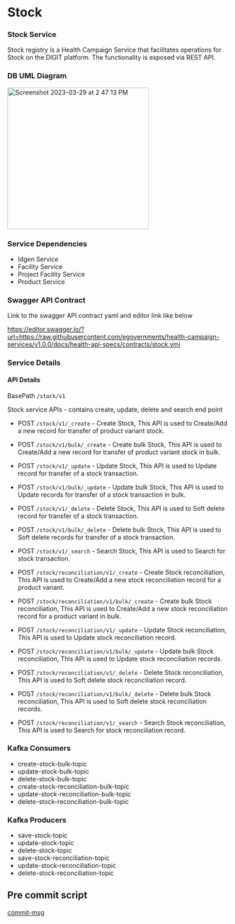 # Stock

### Stock Service
Stock registry is a Health Campaign Service that facilitates operations for Stock on the DIGIT platform. The functionality is exposed via REST API.

### DB UML Diagram

<img width="319" alt="Screenshot 2023-03-29 at 2 47 13 PM" src="https://user-images.githubusercontent.com/123379163/228487504-7da08d7f-9240-4c62-a255-c03e6efabe33.png">

### Service Dependencies
- Idgen Service
- Facility Service
- Project Facility Service
- Product Service

### Swagger API Contract
Link to the swagger API contract yaml and editor link like below

https://editor.swagger.io/?url=https://raw.githubusercontent.com/egovernments/health-campaign-services/v1.0.0/docs/health-api-specs/contracts/stock.yml

### Service Details

#### API Details
BasePath `/stock/v1`

Stock service APIs - contains create, update, delete and search end point

* POST `/stock/v1/_create` - Create Stock, This API is used to Create/Add a new record for transfer of product variant stock.

* POST `/stock/v1/bulk/_create` - Create bulk Stock, This API is used to Create/Add a new record for transfer of product variant stock in bulk.

* POST `/stock/v1/_update` - Update Stock, This API is used to Update record for transfer of a stock transaction.

* POST `/stock/v1/bulk/_update` - Update bulk Stock, This API is used to Update records for transfer of a stock transaction in bulk.

* POST `/stock/v1/_delete` - Delete Stock, This API is used to Soft delete record for transfer of a stock transaction.

* POST `/stock/v1/bulk/_delete` - Delete bulk Stock, This API is used to Soft delete records for transfer of a stock transaction.

* POST `/stock/v1/_search` - Search Stock, This API is used to Search for stock transaction.

* POST `/stock/reconciliation/v1/_create` - Create Stock reconciliation, This API is used to Create/Add a new stock reconciliation record for a product variant.

* POST `/stock/reconciliation/v1/bulk/_create` - Create bulk Stock reconciliation, This API is used to Create/Add a new stock reconciliation record for a product variant in bulk.

* POST `/stock/reconciliation/v1/_update` - Update Stock reconciliation, This API is used to Update stock reconciliation record.

* POST `/stock/reconciliation/v1/bulk/_update` - Update bulk Stock reconciliation, This API is used to Update stock reconciliation records.

* POST `/stock/reconciliation/v1/_delete` - Delete Stock reconciliation, This API is used to Soft delete stock reconciliation record.

* POST `/stock/reconciliation/v1/bulk/_delete` - Delete bulk Stock reconciliation, This API is used to Soft delete stock reconciliation records.

* POST `/stock/reconciliation/v1/_search` - Search Stock reconciliation, This API is used to Search for stock reconciliation record.


### Kafka Consumers

- create-stock-bulk-topic
- update-stock-bulk-topic
- delete-stock-bulk-topic
- create-stock-reconciliation-bulk-topic
- update-stock-reconciliation-bulk-topic
- delete-stock-reconciliation-bulk-topic

### Kafka Producers

- save-stock-topic
- update-stock-topic
- delete-stock-topic
- save-stock-reconciliation-topic
- update-stock-reconciliation-topic
- delete-stock-reconciliation-topic

## Pre commit script

[commit-msg](https://gist.github.com/jayantp-egov/14f55deb344f1648503c6be7e580fa12)
